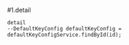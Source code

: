#1.detail

```
detail
--DefaultKeyConfig defaultKeyConfig = defaultKeyConfigService.findById(id);

```